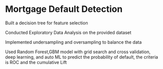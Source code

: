 # Mortgage Default Detection

Built a decision tree for feature selection  

Conducted Exploratory Data Analysis on the provided dataset  

Implemented undersampling and oversampling to balance the data  

Used Random Forest,GBM model with grid search and cross validation, deep learning, and auto ML to predict the probability of default, the criteria is ROC and the cumulative Lift  


